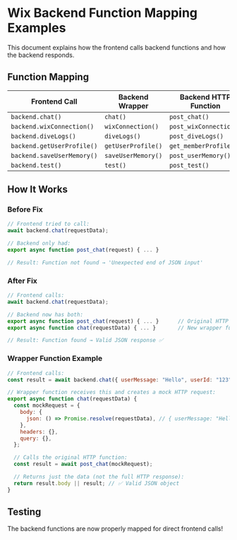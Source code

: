 # Wix Backend Function Mapping Examples

This document explains how the frontend calls backend functions and how the backend responds.

## Function Mapping

| Frontend Call              | Backend Wrapper    | Backend HTTP Function  |
| -------------------------- | ------------------ | ---------------------- |
| `backend.chat()`           | `chat()`           | `post_chat()`          |
| `backend.wixConnection()`  | `wixConnection()`  | `post_wixConnection()` |
| `backend.diveLogs()`       | `diveLogs()`       | `post_diveLogs()`      |
| `backend.getUserProfile()` | `getUserProfile()` | `get_memberProfile()`  |
| `backend.saveUserMemory()` | `saveUserMemory()` | `post_userMemory()`    |
| `backend.test()`           | `test()`           | `post_test()`          |

## How It Works

### Before Fix

```javascript
// Frontend tried to call:
await backend.chat(requestData);

// Backend only had:
export async function post_chat(request) { ... }

// Result: Function not found → 'Unexpected end of JSON input'
```

### After Fix

```javascript
// Frontend calls:
await backend.chat(requestData);

// Backend now has both:
export async function post_chat(request) { ... }      // Original HTTP function
export async function chat(requestData) { ... }       // New wrapper function

// Result: Function found → Valid JSON response ✅
```

### Wrapper Function Example

```javascript
// Frontend calls:
const result = await backend.chat({ userMessage: "Hello", userId: "123" });

// Wrapper function receives this and creates a mock HTTP request:
export async function chat(requestData) {
  const mockRequest = {
    body: {
      json: () => Promise.resolve(requestData), // { userMessage: "Hello", userId: "123" }
    },
    headers: {},
    query: {},
  };

  // Calls the original HTTP function:
  const result = await post_chat(mockRequest);

  // Returns just the data (not the full HTTP response):
  return result.body || result; // ✅ Valid JSON object
}
```

## Testing

The backend functions are now properly mapped for direct frontend calls!
